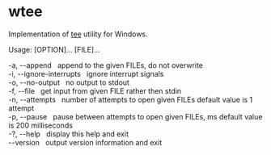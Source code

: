 # wtee
Implementation of [tee](http://man7.org/linux/man-pages/man1/tee.1.html) utility for Windows.
  
Usage: [OPTION]... [FILE]...  
  
-a, --append&nbsp;&nbsp;  append to the given FILEs, do not overwrite  
-i, --ignore-interrupts&nbsp;&nbsp;  ignore interrupt signals  
-o, --no-output&nbsp;&nbsp; no output to stdout  
-f, --file&nbsp;&nbsp;                get input from given FILE rather then stdin  
-n, --attempts&nbsp;&nbsp;            number of attempts to open given FILEs default value is 1 attempt  
-p, --pause&nbsp;&nbsp;               pause between attempts to open given FILEs, ms default value is 200 milliseconds  
-?, --help&nbsp;&nbsp;                display this help and exit  
--version&nbsp;&nbsp;             output version information and exit  
